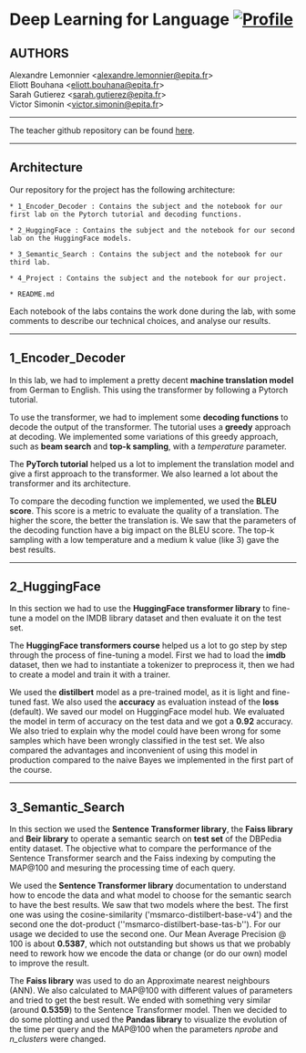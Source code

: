 # Deep Learning for Language [![Profile][title-img]][profile]

[title-img]:https://img.shields.io/badge/-SCIA--PRIME-red
[profile]:https://github.com/bictole

## AUTHORS
Alexandre Lemonnier \<alexandre.lemonnier@epita.fr\>\
Eliott Bouhana \<eliott.bouhana@epita.fr\> \
Sarah Gutierez \<sarah.gutierez@epita.fr\> \
Victor Simonin \<victor.simonin@epita.fr\>

---

The teacher github repository can be found
[here](https://github.com/mvonwyl/epita/tree/master/NLP/2022).

---

## Architecture

Our repository for the project has the following architecture:

```
* 1_Encoder_Decoder : Contains the subject and the notebook for our first lab on the Pytorch tutorial and decoding functions.

* 2_HuggingFace : Contains the subject and the notebook for our second lab on the HuggingFace models.

* 3_Semantic_Search : Contains the subject and the notebook for our third lab.

* 4_Project : Contains the subject and the notebook for our project.

* README.md
```

Each notebook of the labs contains the work done during the lab, with some
comments to  describe our technical choices, and analyse our results.

---

## 1_Encoder_Decoder

In this lab, we had to implement a pretty decent **machine translation model** from German to English. This using the transformer by following a Pytorch tutorial.

To use the transformer, we had to implement some **decoding functions** to decode the output of the transformer.
The tutorial uses a **greedy** approach at decoding. We implemented some variations of this greedy approach, such as **beam search** and **top-k sampling**, with a *temperature* parameter.

The **PyTorch tutorial** helped us a lot to implement the translation model and give a first approach to the transformer. We also learned a lot about the transformer and its architecture.

To compare the decoding function we implemented, we used the **BLEU score**. This score is a metric to evaluate the quality of a translation. The higher the score, the better the translation is. We saw
that the parameters of the decoding function have a big impact on the BLEU score. The top-k sampling with a low temperature and a medium k value (like 3) gave the best results. 

---

## 2_HuggingFace

In this section we had to use the **HuggingFace transformer library** to
fine-tune a model on the IMDB library dataset and then evaluate it on the test
set.

The **HuggingFace transformers course** helped us a lot to go step by step
through the process of fine-tuning a model. First we had to load the **imdb**
dataset, then we had to instantiate a tokenizer to preprocess it, then we had to
create a model and train it with a trainer. 

We used the **distilbert** model as a pre-trained model, as it is light and
fine-tuned fast. We also used the **accuracy** as evaluation instead of the
**loss** (default). We saved our model on HuggingFace model hub. We evaluated
the model in term of accuracy on the test data and we got a **0.92** accuracy.
We also tried to explain why the model could have been wrong for some samples
which have been wrongly classified in the test set. We also compared the
advantages and inconvenient of using this model in production compared to the
naive Bayes we implemented in the first part of the course.

---

## 3_Semantic_Search

In this section we used the **Sentence Transformer library**, the **Faiss library** and
**Beir library** to operate a semantic search on **test set** of the DBPedia
entity dataset. The objective what to compare the performance of the Sentence
Transformer search and the Faiss indexing by computing the MAP@100 and mesuring
the processing time of each query.

We used the **Sentence Transformer library** documentation to understand how to
encode the data and what model to choose for the semantic search to have the
best results. We saw that two models where the best. The first one was using the
cosine-similarity ('msmarco-distilbert-base-v4') and the second one the
dot-product (''msmarco-distilbert-base-tas-b''). For our usage we decided to use
the second one. Our Mean Average Precision @ 100 is about **0.5387**, which not
outstanding but shows us that we probably need to rework how we encode the data
or change (or do our own) model to improve the result. 

The **Faiss library** was used to do an Approximate nearest neighbours (ANN). We
also calculated to MAP@100 with different values of parameters and tried to get
the best result. We ended with something very similar (around **0.5359**) to the
Sentence Transformer model. Then we decided to do some plotting and used the
**Pandas library** to visualize the evolution of the time per query and the
MAP@100 when the parameters *nprobe* and *n_clusters* were changed.
